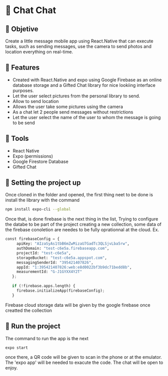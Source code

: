 # :peach: Chat Chat

## :cookie: Objetive

Create a little message mobile app using React.Native that can execute tasks, such as sending messages, use the camera to send photos and location everything on real-time.

## :cookie: Features

- Created with React.Native and expo using Google Firebase as an online database storage and a Gifted Chat library for nice lookiing interface purposes. 
- Let the user select pictures from the personal library to send.
- Allow to send location 
- Allows the user take some pictures using the camera
- As a chat let 2 people send messages without restrictions
- Let the user select the name of the user to whom the message is going to be send

## :cookie: Tools

- React Native
- Expo (permissions)
- Google Firestore Database
- Gifted Chat

## :cookie: Setting the project up

Once cloned in the folder and opened, the first thing neet to be done is install the library with the command

```bash
npm install expo-cli --global
```

Once that, is done firebase is the next thing in the list, Trying to configure the databe to be part of the project creating a new collection, some data of the firebase conoletion are needes to be fully oprationnal at the cloud.
 Ex.
 
 ```python
 const firebaseConfig = {
      apiKey: "AIzaSyAs1tbB6mZwMizaU7GadTc3QLSjvLba5rw",
      authDomain: "test-c6e5a.firebaseapp.com",
      projectId: "test-c6e5a",
      storageBucket: "test-c6e5a.appspot.com",
      messagingSenderId: "395421407826",
      appId: "1:395421407826:web:e8d0022bf3b9dc71bedd8b",
      measurementId: "G-J1GYXX4Y2T"
    };
    
    if (!firebase.apps.length) {
      firebase.initializeApp(firebaseConfig);
    }
  ```
    
Firebase cloud storage data will be given by the google firebase once creatted the collection

## :cookie: Run the project

The command to run the app is the next

```bash
expo start
```

once there, a QR code will be given to scan in the phone or at the emulator. The 'expo app' will be needed to exacute the code.
The chat will be open to enjoy.


